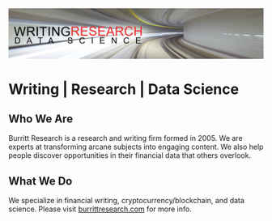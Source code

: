 <img src="github-cover-ds.png">

# Writing | Research | Data Science

## Who We Are

Burritt Research is a research and writing firm formed in 2005. We are experts at transforming arcane subjects into engaging content. We also help people discover opportunities in their financial data that others overlook.

## What We Do

We specialize in financial writing, cryptocurrency/blockchain, and data science. Please visit [burrittresearch.com](https://burrittresearch.com) for more info.




